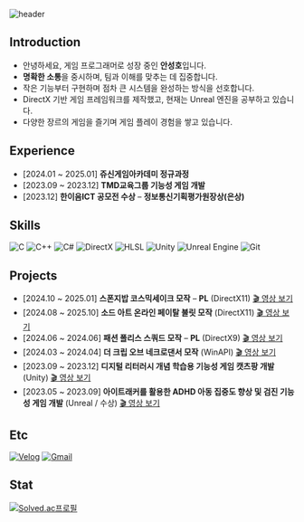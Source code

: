 ![header](https://capsule-render.vercel.app/api?type=transparent&fontColor=1e90ff&height=150&text=Game+Programmer&fontSize=36)

## Introduction
- 안녕하세요, 게임 프로그래머로 성장 중인 **안성호**입니다.
- **명확한 소통**을 중시하며, 팀과 이해를 맞추는 데 집중합니다.
- 작은 기능부터 구현하며 점차 큰 시스템을 완성하는 방식을 선호합니다.
- DirectX 기반 게임 프레임워크를 제작했고, 현재는 Unreal 엔진을 공부하고 있습니다.
- 다양한 장르의 게임을 즐기며 게임 플레이 경험을 쌓고 있습니다.


## Experience
- [2024.01 ~ 2025.01] **쥬신게임아카데미 정규과정**
- [2023.09 ~ 2023.12] **TMD교육그룹 기능성 게임 개발**
- [2023.12] **한이음ICT 공모전 수상** – **정보통신기획평가원장상(은상)**

## Skills
![C](https://img.shields.io/badge/C-00599C?style=flat&logo=c&logoColor=white)
![C++](https://img.shields.io/badge/C++-00599C?style=flat&logo=c%2B%2B&logoColor=white)
![C#](https://img.shields.io/badge/C%23-68217A?style=flat&logo=csharp&logoColor=white)
![DirectX](https://img.shields.io/badge/DirectX-107C10?style=flat&logo=xbox&logoColor=white)
![HLSL](https://img.shields.io/badge/HLSL-007ACC?style=flat&logo=visual-studio&logoColor=white)
![Unity](https://img.shields.io/badge/Unity-000000?style=flat&logo=unity&logoColor=white)
![Unreal Engine](https://img.shields.io/badge/Unreal%20Engine-313131?style=flat&logo=unreal-engine&logoColor=white)
![Git](https://img.shields.io/badge/Git-F05032?style=flat&logo=git&logoColor=white)


## Projects
- [2024.10 ~ 2025.01] **스폰지밥 코스믹세이크 모작** – **PL** (DirectX11) [🎬 영상 보기](https://youtu.be/DTg-WSzDSM4)
- [2024.08 ~ 2025.10] **소드 아트 온라인 페이탈 불릿 모작** (DirectX11) [🎬 영상 보기](https://youtu.be/QSlWdDu_1qc)
- [2024.06 ~ 2024.06] **패션 폴리스 스쿼드 모작** – **PL** (DirectX9) [🎬 영상 보기](https://youtu.be/z4wSwrk5ytI)
- [2024.03 ~ 2024.04] **더 크립 오브 네크로댄서 모작** (WinAPI) [🎬 영상 보기](https://youtu.be/bh0jv53Mf54)
- [2023.09 ~ 2023.12] **디지털 리터러시 개념 학습용 기능성 게임 캣츠팡 개발** (Unity) [🎬 영상 보기](https://youtu.be/WndRWbaTtmw)
- [2023.05 ~ 2023.09] **아이트래커를 활용한 ADHD 아동 집중도 향상 및 검진 기능성 게임 개발** (Unreal / 수상) [🎬 영상 보기](https://youtu.be/1_JuchvkqR8?si=7dBfWa2MAkCiDe3V)


## Etc
[![Velog](https://img.shields.io/badge/Velog-20C997?style=for-the-badge&logo=Velog&logoColor=white)](https://velog.io/@ash028)
[![Gmail](https://img.shields.io/badge/Gmail-D14836?style=for-the-badge&logo=gmail&logoColor=white)](mailto:thtl9808@gmail.com)


## Stat
[![Solved.ac프로필](http://mazassumnida.wtf/api/generate_badge?boj=dkstjdgh98)](https://solved.ac/dkstjdgh98)
